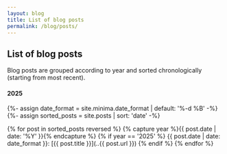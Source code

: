 ```yaml
---
layout: blog
title: List of blog posts
permalink: /blog/posts/
---
```

## List of blog posts
Blog posts are grouped according to year and sorted chronologically (starting from most recent).
#### 2025

{%- assign date_format = site.minima.date_format | default: '%-d %B' -%}
{%- assign sorted_posts = site.posts | sort: 'date' -%}

{% for post in sorted_posts reversed %}
	{% capture year %}{{ post.date | date: '%Y' }}{% endcapture %}
	{% if year == '2025' %}
{{ post.date | date: date_format }}&#58; [{{ post.title }}](..{{ post.url }})
	{% endif %}
{% endfor %}
